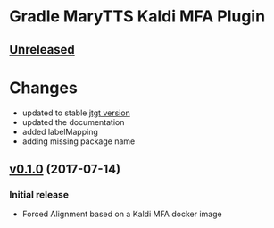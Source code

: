 Gradle MaryTTS Kaldi MFA Plugin
==============================

[Unreleased]
------------

# Changes

- updated to stable [jtgt version](https://github.com/m2ci-msp/jtgt)
- updated the documentation
- added labelMapping
- adding missing package name

[v0.1.0] (2017-07-14)
---------------------

### Initial release

- Forced Alignment based on a Kaldi MFA docker image 

[Unreleased]: https://github.com/marytts/gradle-marytts-kaldi-mfa-plugin/compare/v0.1.0...HEAD
[v0.1.0]: https://github.com/marytts/gradle-marytts-kaldi-mfa-plugin/releases/tag/v0.1.0